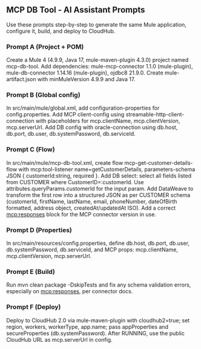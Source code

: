 ## MCP DB Tool - AI Assistant Prompts

Use these prompts step-by-step to generate the same Mule application, configure it, build, and deploy to CloudHub.

### Prompt A (Project + POM)
Create a Mule 4 (4.9.9, Java 17, mule-maven-plugin 4.3.0) project named mcp-db-tool. Add dependencies: mule-mcp-connector 1.1.0 (mule-plugin), mule-db-connector 1.14.16 (mule-plugin), ojdbc8 21.9.0. Create mule-artifact.json with minMuleVersion 4.9.9 and Java 17.

### Prompt B (Global config)
In src/main/mule/global.xml, add configuration-properties for config.properties. Add MCP client-config using streamable-http-client-connection with placeholders for mcp.clientName, mcp.clientVersion, mcp.serverUrl. Add DB config with oracle-connection using db.host, db.port, db.user, db.systemPassword, db.serviceId.

### Prompt C (Flow)
In src/main/mule/mcp-db-tool.xml, create flow mcp-get-customer-details-flow with mcp:tool-listener name=getCustomerDetails, parameters-schema JSON { customerId:string, required }. Add DB select: select all fields listed from CUSTOMER where CustomerID=:customerId. Use attributes.queryParams.customerId for the input param. Add DataWeave to transform the first row into a structured JSON as per CUSTOMER schema (customerId, firstName, lastName, email, phoneNumber, dateOfBirth formatted, address object, createdAt/updatedAt ISO). Add a correct <mcp:responses> block for the MCP connector version in use.

### Prompt D (Properties)
In src/main/resources/config.properties, define db.host, db.port, db.user, db.systemPassword, db.serviceId, and MCP props: mcp.clientName, mcp.clientVersion, mcp.serverUrl.

### Prompt E (Build)
Run mvn clean package -DskipTests and fix any schema validation errors, especially on <mcp:responses>, per connector docs.

### Prompt F (Deploy)
Deploy to CloudHub 2.0 via mule-maven-plugin with cloudhub2=true; set region, workers, workerType, app.name; pass appProperties and secureProperties (db.systemPassword). After RUNNING, use the public CloudHub URL as mcp.serverUrl in config.


